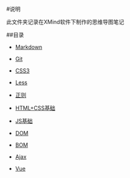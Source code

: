 #说明

此文件夹记录在XMind软件下制作的思维导图笔记

##目录

+ [Markdown](https://github.com/DYZparker/notes/tree/master/Markdown)

+ [Git](https://github.com/DYZparker/notes/tree/master/Git)

+ [CSS3](https://github.com/DYZparker/notes/tree/master/CSS3)

+ [Less](https://github.com/DYZparker/notes/tree/master/Less)

+ [正则](https://github.com/DYZparker/notes/tree/master/正则)

+ [HTML+CSS基础](https://github.com/DYZparker/notes/tree/master/HTML+CSS基础)

+ [JS基础](https://github.com/DYZparker/notes/tree/master/JS基础)

+ [DOM](https://github.com/DYZparker/notes/tree/master/DOM)

+ [BOM](https://github.com/DYZparker/notes/tree/master/BOM)

+ [Ajax](https://github.com/DYZparker/notes/tree/master/Ajax)

+ [Vue](https://github.com/DYZparker/notes/tree/master/Vue)

